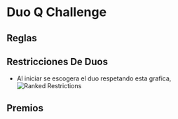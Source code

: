 # Duo Q Challenge
## Reglas

## Restricciones De Duos
- Al iniciar se escogera el duo respetando esta grafica, 
![Ranked Restrictions](https://github.com/Nselb/duo-q-challenge/blob/main/Assets/RestriccionesElo.png)
## Premios

